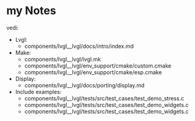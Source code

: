 # my Notes

vedi:
- Lvgl:
  - components/lvgl__lvgl/docs/intro/index.md
- Make:
  - components/lvgl__lvgl/lvgl.mk
  - components/lvgl__lvgl/env_support/cmake/custom.cmake
  - components/lvgl__lvgl/env_support/cmake/esp.cmake
- Display:
  - components/lvgl__lvgl/docs/porting/display.md
- Include examples:
  - components/lvgl__lvgl/tests/src/test_cases/test_demo_stress.c
  - components/lvgl__lvgl/tests/src/test_cases/test_demo_widgets.c
  - components/lvgl__lvgl/tests/src/test_cases/test_demo_widgets.c